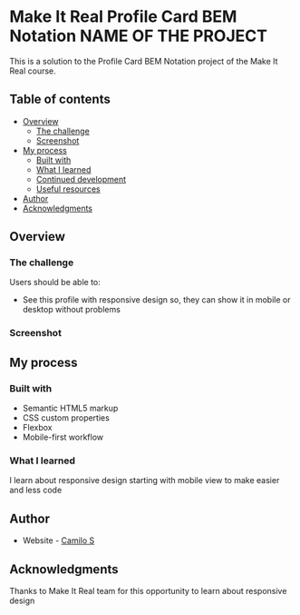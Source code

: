 # Make It Real Profile Card BEM Notation NAME OF THE PROJECT

This is a solution to the Profile Card BEM Notation project of the Make It Real course.

## Table of contents

- [Overview](#overview)
  - [The challenge](#the-challenge)
  - [Screenshot](#screenshot)
- [My process](#my-process)
  - [Built with](#built-with)
  - [What I learned](#what-i-learned)
  - [Continued development](#continued-development)
  - [Useful resources](#useful-resources)
- [Author](#author)
- [Acknowledgments](#acknowledgments)


## Overview

### The challenge

Users should be able to:

- See this profile with responsive design so, they can show it in mobile or desktop without problems

### Screenshot



## My process

### Built with

- Semantic HTML5 markup
- CSS custom properties
- Flexbox
- Mobile-first workflow

### What I learned

I learn about responsive design starting with mobile view to make easier and less code

## Author

- Website - [Camilo S](https://camilo-suarez98-github-io.vercel.app/)


## Acknowledgments

Thanks to Make It Real team for this opportunity to learn about responsive design
